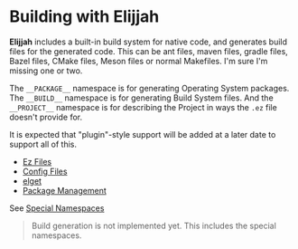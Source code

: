 # Building with Elijjah

**Elijjah** includes a built-in build system for native code, and generates build files for the generated code.
This can be ant files, maven files, gradle files, Bazel files, CMake files, Meson files or normal Makefiles.
I'm sure I'm missing one or two.

The `__PACKAGE__` namespace is for generating Operating System packages.
The `__BUILD__` namespace is for generating Build System files.
And the `__PROJECT__` namespace is for describing the Project in ways the `.ez` file doesn't provide for.

It is expected that "plugin"-style support will be added at a later date to support all of this.

- [Ez Files](ez_files.md)
- [Config Files](config_files.md)
- [elget](el_get.md)
- [Package Management](package_management.md)


See [Special Namespaces](special_namespaces.md)

> Build generation is not implemented yet.
> This includes the special namespaces.